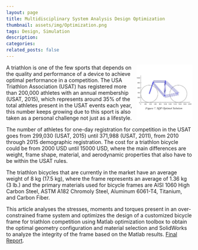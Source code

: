 ```yaml
---
layout: page
title: Multidisciplinary System Analysis Design Optimization
thumbnail: assets/img/Optimization.png
tags: Design, Simulation
description:
categories:
related_posts: false
---
```


<img src="/assets/img/Optimization.png" alt="Optimization" style="float:right;width:30%"/>

A triathlon is one of the few sports that depends on the quality and performance of a device to achieve optimal performance in a competition. The USA Triathlon Association (USAT) has registered more than 200,000 athletes with an annual membership (USAT, 2015), which represents around 35% of the total athletes present in the USAT events each year, this number keeps growing due to this sport is also taken as a personal challenge not just as a lifestyle.

The number of athletes for one-day registration for competition in the USAT goes from 299,030 (USAT, 2015) until 371,988 (USAT, 2011), from 2010 through 2015 demographic registration. The cost for a triathlon bicycle could be from 2000 USD until 15000 USD, where the main differences are weight, frame shape, material, and aerodynamic properties that also have to be within the USAT rules.

The triathlon bicycles that are currently in the market have an average weight of 8 kg (17.5 kg), where the frame represents an average of 1.36 kg (3 lb.) and the primary materials used for bicycle frames are AISI 1060 High Carbon Steel, ASTM A182 Chromoly Steel, Aluminum 6061-T4, Titanium, and Carbon Fiber.

This article analyses the stresses, moments and torques present in an over-constrained frame system and optimizes the design of a customized bicycle frame for triathlon competition using Matlab optimization toolbox to obtain the optimal geometry configuration and material selection and SolidWorks to analyze the integrity of the frame based on the Matlab results. [Final Report]({{site.baseurl}}/assets/pdf/2019-05-MEEN-683.pdf).
